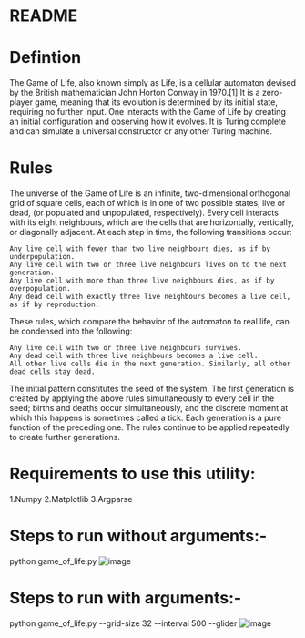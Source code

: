 # README

# Defintion
The Game of Life, also known simply as Life, is a cellular automaton devised by the British mathematician John Horton Conway in 1970.[1] It is a zero-player game, meaning that its evolution is determined by its initial state, requiring no further input. One interacts with the Game of Life by creating an initial configuration and observing how it evolves. It is Turing complete and can simulate a universal constructor or any other Turing machine.

# Rules
The universe of the Game of Life is an infinite, two-dimensional orthogonal grid of square cells, each of which is in one of two possible states, live or dead, (or populated and unpopulated, respectively). Every cell interacts with its eight neighbours, which are the cells that are horizontally, vertically, or diagonally adjacent. At each step in time, the following transitions occur:

    Any live cell with fewer than two live neighbours dies, as if by underpopulation.
    Any live cell with two or three live neighbours lives on to the next generation.
    Any live cell with more than three live neighbours dies, as if by overpopulation.
    Any dead cell with exactly three live neighbours becomes a live cell, as if by reproduction.

These rules, which compare the behavior of the automaton to real life, can be condensed into the following:

    Any live cell with two or three live neighbours survives.
    Any dead cell with three live neighbours becomes a live cell.
    All other live cells die in the next generation. Similarly, all other dead cells stay dead.

The initial pattern constitutes the seed of the system. The first generation is created by applying the above rules simultaneously to every cell in the seed; births and deaths occur simultaneously, and the discrete moment at which this happens is sometimes called a tick. Each generation is a pure function of the preceding one. The rules continue to be applied repeatedly to create further generations.

# Requirements to use this utility:
1.Numpy 
2.Matplotlib 
3.Argparse

# Steps to run without arguments:-
python game_of_life.py
![image](https://user-images.githubusercontent.com/18682285/118634926-ab5d8900-b7f0-11eb-98b2-659947a7a244.png)


# Steps to run with arguments:-
python game_of_life.py --grid-size 32 --interval 500 --glider
![image](https://user-images.githubusercontent.com/18682285/118635023-c6c89400-b7f0-11eb-847e-9068d3a29a82.png)


